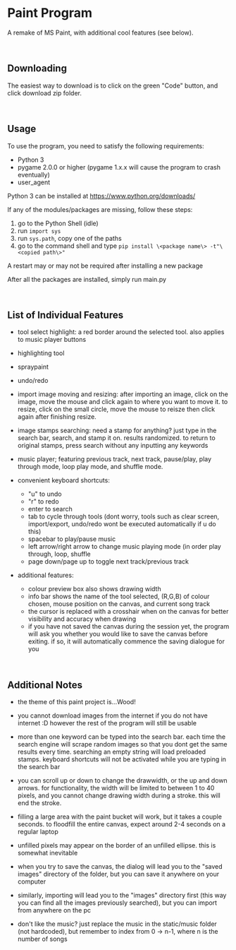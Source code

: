 # Paint Program
A remake of MS Paint, with additional cool features (see below).

<br>

## Downloading
The easiest way to download is to click on the green "Code" button, and click download zip folder.

<br>

## Usage
To use the program, you need to satisfy the following requirements:
* Python 3
* pygame 2.0.0 or higher (pygame 1.x.x will cause the program to crash eventually)
* user_agent

Python 3 can be installed at https://www.python.org/downloads/

If any of the modules/packages are missing, follow these steps:
1. go to the Python Shell (idle)
2. run `import sys`
3. run `sys.path`, copy one of the paths
4. go to the command shell and type `pip install \<package name\> -t"\<copied path\>"`
    
A restart may or may not be required after installing a new package

After all the packages are installed, simply run main.py

<br>

## List of Individual Features

* tool select highlight: a red border around the selected tool. also applies to music player buttons

* highlighting tool

* spraypaint

* undo/redo

* import image moving and resizing: after importing an image, click on the image, move the mouse and click again to where you want to move it. to resize, click on the small circle, move the mouse to reisze then click again after finishing resize.

* image stamps searching: need a stamp for anything? just type in the search bar, search, and stamp it on. results randomized. to return to original stamps, press search without any inputting any keywords
    
* music player; featuring previous track, next track, pause/play, play through mode, loop play mode, and shuffle mode. 
    
* convenient keyboard shortcuts:
    * "u" to undo
    * "r" to redo
    * enter to search
    * tab to cycle through tools (dont worry, tools such as clear screen, import/export, undo/redo wont be executed automatically if u do this)
    * spacebar to play/pause music
    * left arrow/right arrow to change music playing mode (in order play through, loop, shuffle
    * page down/page up to toggle next track/previous track

* additional features:
    * colour preview box also shows drawing width
    * info bar shows the name of the tool selected, (R,G,B) of colour chosen, mouse position on the canvas, and current song track
    * the cursor is replaced with a crosshair when on the canvas for better visibility and accuracy when drawing
    * if you have not saved the canvas during the session yet, the program will ask you whether you would like to save the canvas before exiting. if so, it will automatically         commence the saving dialogue for you

<br>

## Additional Notes

* the theme of this paint project is...Wood!

* you cannot download images from the internet if you do not have internet :D however the rest of the program will still be usable

* more than one keyword can be typed into the search bar. each time the search engine will scrape random images so that you dont get the same results every time. searching an empty string will load preloaded stamps. keyboard shortcuts will not be activated while you are typing in the search bar

* you can scroll up or down to change the drawwidth, or the up and down arrows. for functionality, the width will be limited to between 1 to 40 pixels, and you cannot change drawing width during a stroke. this will end the stroke.

* filling a large area with the paint bucket will work, but it takes a couple seconds. to floodfill the entire canvas, expect around 2-4 seconds on a regular laptop

* unfilled pixels may appear on the border of an unfilled ellipse. this is somewhat inevitable

* when you try to save the canvas, the dialog will lead you to the "saved images" directory of the folder, but you can save it anywhere on your computer

* similarly, importing will lead you to the "images" directory first (this way you can find all the images previously searched), but you can import from anywhere on the pc

* don't like the music? just replace the music in the static/music folder (not hardcoded), but remember to index from 0 -> n-1, where n is the number of songs
